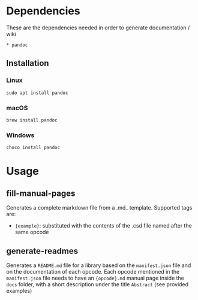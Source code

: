 # Dependencies

These are the dependencies needed in order to generate documentation / wiki

    * pandoc
    
## Installation

### Linux

    sudo apt install pandoc
    
### macOS

    brew install pandoc
    
### Windows

    choco install pandoc

# Usage

## fill-manual-pages

Generates a complete markdown file from a .md_ template. Supported tags are:

* `{example}`: substituted with the contents of the .csd file named after the same opcode

## generate-readmes

Generates a `README.md` file for a library based on the `manifest.json` file and on the documentation of each opcode. Each opcode mentioned in the `manifest.json` file needs to have an `{opcode}.md` manual page inside the `docs` folder, with a short description under the title `Abstract` (see provided examples)
